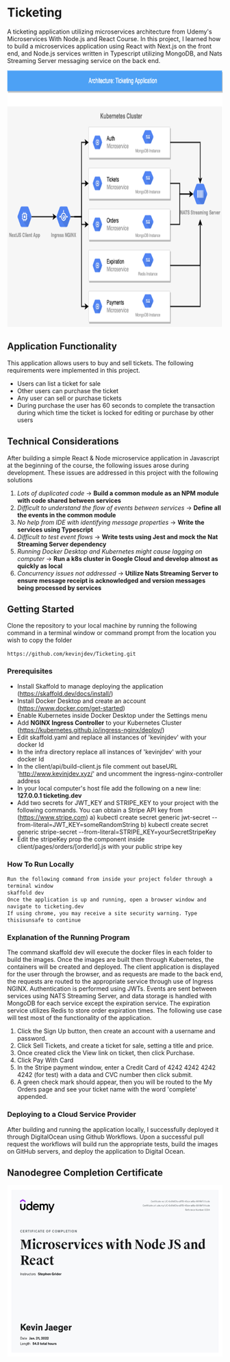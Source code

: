 # Ticketing
A ticketing application utilizing microservices architecture from Udemy's Microservices With Node.js and React Course.
In this project, I learned how to build a microservices application using React with Next.js on the front end, and Node.js services written in Typescript utilizing MongoDB, and Nats Streaming Server messaging service on the back end.

<img src="architecture.png" width="800" height="600" />

## Application Functionality
This application allows users to buy and sell tickets. The following requirements were implemented in this project.
- Users can list a ticket for sale
- Other users can purchase the ticket
- Any user can sell or purchase tickets
- During purchase the user has 60 seconds to complete the transaction during which time the ticket is locked for editing or purchase by other users

## Technical Considerations

After building a simple React & Node microservice application in Javascript at the beginning of the course, the following issues arose during development. These issues are addressed in this project with the following solutions
1. *Lots of duplicated code* -> **Build a common module as an NPM module with code shared between services**
2. *Difficult to understand the flow of events between services* -> **Define all the events in the common module**
3. *No help from IDE with identifying message properties* -> **Write the services using Typescript**
4. *Difficult to test event flows* -> **Write tests using Jest and mock the Nat Streaming Server dependency**
5. *Running Docker Desktop and Kubernetes might cause lagging on computer* -> **Run a k8s cluster in Google Cloud and develop almost as quickly as local**
6. *Concurrency issues not addressed* -> **Utilize Nats Streaming Server to ensure message receipt is acknowledged and version messages being processed by services**

## Getting Started
Clone the repository to your local machine by running the following command in a terminal window or command prompt from the location you wish to copy the folder

`https://github.com/kevinjdev/Ticketing.git`

### Prerequisites
* Install Skaffold to manage deploying the application (https://skaffold.dev/docs/install/)
* Install Docker Desktop and create an account (https://www.docker.com/get-started)
* Enable Kubernetes inside Docker Desktop under the Settings menu
* Add **NGINX Ingress Controller** to your Kubernetes Cluster (https://kubernetes.github.io/ingress-nginx/deploy/)
* Edit skaffold.yaml and replace all instances of 'kevinjdev' with your docker Id
* In the infra directory replace all instances of 'kevinjdev' with your docker Id
* In the client/api/build-client.js file comment out baseURL 'http://www.kevinjdev.xyz/' and uncomment the ingress-nginx-controller address
* In your local computer's host file add the following on a new line: **127.0.0.1 ticketing.dev**
* Add two secrets for JWT_KEY and STRIPE_KEY to your project with the following commands. You can obtain a Stripe API key from (https://www.stripe.com)
a) kubectl create secret generic jwt-secret --from-literal=JWT_KEY=someRandomString
b) kubectl create secret generic stripe-secret --from-literal=STRIPE_KEY=yourSecretStripeKey
* Edit the stripeKey prop the <StripeCheckout /> component inside client/pages/orders/[orderId].js with your public stripe key 

### How To Run Locally
```
Run the following command from inside your project folder through a terminal window
skaffold dev
Once the application is up and running, open a browser window and navigate to ticketing.dev
If using chrome, you may receive a site security warning. Type thisisunsafe to continue
```
### Explanation of the Running Program
The command skaffold dev will execute the docker files in each folder to build the images. Once the images are built then through Kubernetes, the containers will be created and deployed. The client application is displayed for the user through the browser, and as requests are made to the back end, the requests are routed to the appropriate service through use of Ingress NGINX. Authentication is performed using JWTs. Events are sent between services using NATS Streaming Server, and data storage is handled with MongoDB for each service except the expiration service. The expiration service utilizes Redis to store order expiration times. The following use case will test most of the functionality of the application.
1) Click the Sign Up button, then create an account with a username and password.
2) Click Sell Tickets, and create a ticket for sale, setting a title and price.
3) Once created click the View link on ticket, then click Purchase.
4) Click Pay With Card
5) In the Stripe payment window, enter a Credit Card of 4242 4242 4242 4242 (for test) with a data and CVC number then click submit.
6) A green check mark should appear, then you will be routed to the My Orders page and see your ticket name with the word 'complete' appended. 

### Deploying to a Cloud Service Provider
After building and running the application locally, I successfully deployed it through DigitalOcean using Github Workflows. Upon a successful pull request the workflows will build run the appropriate tests, build the images on GitHub servers, and deploy the application to Digital Ocean. 

## Nanodegree Completion Certificate
<img src="microservices-kevin-jaeger.jpg" width="600" height="400" />
